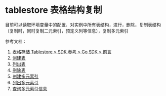 # tablestore 表格结构复制

目前可以读取环境变量中的配置，对实例中所有表结构，进行，删除，复制表结构（复制时，同时复制二元索引，预定义列等信息），复制多元索引

参考文档：

1. [表格存储 Tablestore > SDK 参考 > Go SDK > 前言](https://help.aliyun.com/document_detail/52252.html)
1. [创建表](https://help.aliyun.com/document_detail/101590.html)
1. [列出表](https://help.aliyun.com/document_detail/101591.html)
1. [删除表](https://help.aliyun.com/document_detail/101594.html)
1. [创建多元索引](https://help.aliyun.com/document_detail/101595.html)
1. [列出多元索引](https://help.aliyun.com/document_detail/101596.html)
1. [查询多元索引信息](https://help.aliyun.com/document_detail/101597.html)